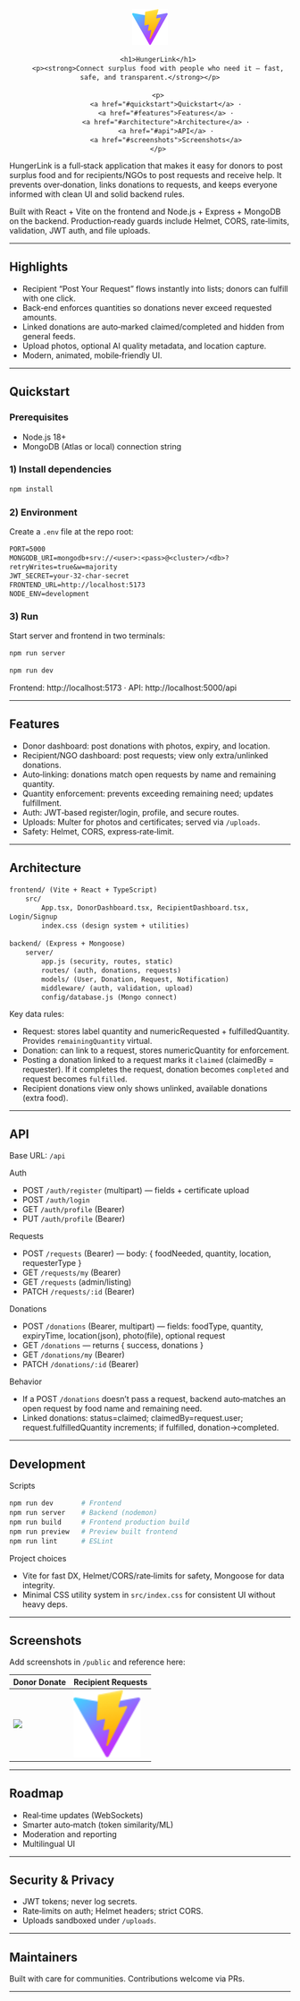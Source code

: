 <div align="center">
	<img src="public/vite.svg" width="64" height="64" alt="HungerLink" />
  
		<h1>HungerLink</h1>
		<p><strong>Connect surplus food with people who need it — fast, safe, and transparent.</strong></p>

		<p>
			<a href="#quickstart">Quickstart</a> ·
			<a href="#features">Features</a> ·
			<a href="#architecture">Architecture</a> ·
			<a href="#api">API</a> ·
			<a href="#screenshots">Screenshots</a>
		</p>
</div>

HungerLink is a full‑stack application that makes it easy for donors to post surplus food and for recipients/NGOs to post requests and receive help. It prevents over‑donation, links donations to requests, and keeps everyone informed with clean UI and solid backend rules.

Built with React + Vite on the frontend and Node.js + Express + MongoDB on the backend. Production‑ready guards include Helmet, CORS, rate‑limits, validation, JWT auth, and file uploads.

---

## Highlights

- Recipient “Post Your Request” flows instantly into lists; donors can fulfill with one click.
- Back‑end enforces quantities so donations never exceed requested amounts.
- Linked donations are auto‑marked claimed/completed and hidden from general feeds.
- Upload photos, optional AI quality metadata, and location capture.
- Modern, animated, mobile‑friendly UI.

---

## Quickstart

### Prerequisites
- Node.js 18+
- MongoDB (Atlas or local) connection string

### 1) Install dependencies
```bash
npm install
```

### 2) Environment
Create a `.env` file at the repo root:
```
PORT=5000
MONGODB_URI=mongodb+srv://<user>:<pass>@<cluster>/<db>?retryWrites=true&w=majority
JWT_SECRET=your-32-char-secret
FRONTEND_URL=http://localhost:5173
NODE_ENV=development
```

### 3) Run
Start server and frontend in two terminals:
```bash
npm run server
```
```bash
npm run dev
```

Frontend: http://localhost:5173  ·  API: http://localhost:5000/api

---

## Features

- Donor dashboard: post donations with photos, expiry, and location.
- Recipient/NGO dashboard: post requests; view only extra/unlinked donations.
- Auto‑linking: donations match open requests by name and remaining quantity.
- Quantity enforcement: prevents exceeding remaining need; updates fulfillment.
- Auth: JWT‑based register/login, profile, and secure routes.
- Uploads: Multer for photos and certificates; served via `/uploads`.
- Safety: Helmet, CORS, express‑rate‑limit.

---

## Architecture

```
frontend/ (Vite + React + TypeScript)
	src/
		App.tsx, DonorDashboard.tsx, RecipientDashboard.tsx, Login/Signup
		index.css (design system + utilities)

backend/ (Express + Mongoose)
	server/
		app.js (security, routes, static)
		routes/ (auth, donations, requests)
		models/ (User, Donation, Request, Notification)
		middleware/ (auth, validation, upload)
		config/database.js (Mongo connect)
```

Key data rules:
- Request: stores label quantity and numericRequested + fulfilledQuantity. Provides `remainingQuantity` virtual.
- Donation: can link to a request, stores numericQuantity for enforcement.
- Posting a donation linked to a request marks it `claimed` (claimedBy = requester). If it completes the request, donation becomes `completed` and request becomes `fulfilled`.
- Recipient donations view only shows unlinked, available donations (extra food).

---

## API

Base URL: `/api`

Auth
- POST `/auth/register` (multipart) — fields + certificate upload
- POST `/auth/login`
- GET `/auth/profile` (Bearer)
- PUT `/auth/profile` (Bearer)

Requests
- POST `/requests` (Bearer) — body: { foodNeeded, quantity, location, requesterType }
- GET `/requests/my` (Bearer)
- GET `/requests` (admin/listing)
- PATCH `/requests/:id` (Bearer)

Donations
- POST `/donations` (Bearer, multipart) — fields: foodType, quantity, expiryTime, location(json), photo(file), optional request
- GET `/donations` — returns { success, donations }
- GET `/donations/my` (Bearer)
- PATCH `/donations/:id` (Bearer)

Behavior
- If a POST `/donations` doesn’t pass a request, backend auto‑matches an open request by food name and remaining need.
- Linked donations: status=claimed; claimedBy=request.user; request.fulfilledQuantity increments; if fulfilled, donation→completed.

---

## Development

Scripts
```bash
npm run dev       # Frontend
npm run server    # Backend (nodemon)
npm run build     # Frontend production build
npm run preview   # Preview built frontend
npm run lint      # ESLint
```

Project choices
- Vite for fast DX, Helmet/CORS/rate‑limits for safety, Mongoose for data integrity.
- Minimal CSS utility system in `src/index.css` for consistent UI without heavy deps.

---

## Screenshots

Add screenshots in `/public` and reference here:

| Donor Donate | Recipient Requests |
| --- | --- |
| <img src="H.avif" width="360" /> | <img src="public/vite.svg" width="120" /> |

---

## Roadmap

- Real‑time updates (WebSockets)
- Smarter auto‑match (token similarity/ML)
- Moderation and reporting
- Multilingual UI

---

## Security & Privacy

- JWT tokens; never log secrets.
- Rate‑limits on auth; Helmet headers; strict CORS.
- Uploads sandboxed under `/uploads`.

---

## Maintainers

Built with care for communities. Contributions welcome via PRs.

---

